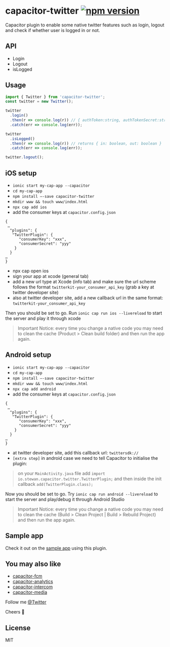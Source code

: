 # capacitor-twitter [![npm version](https://badge.fury.io/js/capacitor-twitter.svg)](https://badge.fury.io/js/capacitor-twitter)

Capacitor plugin to enable some native twitter features such as login, logout and check if whether user is logged in or not.

## API

- Login
- Logout
- isLogged

## Usage

```js
import { Twitter } from 'capacitor-twitter';
const twitter = new Twitter();

twitter
  .login()
  .then(r => console.log(r)) // { authToken:string, authTokenSecret:string, userName:string, userID:string }
  .catch(err => console.log(err));

twitter
  .isLogged()
  .then(r => console.log(r)) // returns { in: boolean, out: boolean }
  .catch(err => console.log(err));

twitter.logout();
```

## iOS setup

- `ionic start my-cap-app --capacitor`
- `cd my-cap-app`
- `npm install —-save capacitor-twitter`
- `mkdir www && touch www/index.html`
- `npx cap add ios`
- add the consumer keys at `capacitor.config.json`

```
{
 …
  "plugins": {
   "TwitterPlugin": {
      "consumerKey": "xxx",
      "consumerSecret": "yyy"
    }
  }
…
}
```

- npx cap open ios
- sign your app at xcode (general tab)
- add a new url type at Xcode (info tab) and make sure the url scheme follows the format `twitterkit-your_consumer_api_key` (grab a key at twitter developer site)
- also at twitter developer site, add a new callback url in the same format: `twitterkit-your_consumer_api_key`

Then you should be set to go. Run `ionic cap run ios --livereload` to start the server and play it through xcode

> Important Notice: every time you change a native code you may need to clean the cache (Product > Clean build folder) and then run the app again.

## Android setup

- `ionic start my-cap-app --capacitor`
- `cd my-cap-app`
- `npm install —-save capacitor-twitter`
- `mkdir www && touch www/index.html`
- `npx cap add android`
- add the consumer keys at `capacitor.config.json`

```
{
 …
  "plugins": {
   "TwitterPlugin": {
      "consumerKey": "xxx",
      "consumerSecret": "yyy"
    }
  }
…
}
```

- at twitter developer site, add this callback url: `twittersdk://`
- `[extra step]` in android case we need to tell Capacitor to initialise the plugin:

> on your `MainActivity.java` file add `import io.stewan.capacitor.twitter.TwitterPlugin;` and then inside the init callback `add(TwitterPlugin.class);`

Now you should be set to go. Try `ionic cap run android --livereload` to start the server and play/debug it through Android Studio

> Important Notice: every time you change a native code you may need to clean the cache (Build > Clean Project | Build > Rebuild Project) and then run the app again.

## Sample app

Check it out on the [sample app](https://github.com/stewwan/capacitor-twitter-example) using this plugin.

## You may also like

- [capacitor-fcm](https://github.com/stewwan/capacitor-fcm)
- [capacitor-analytics](https://github.com/stewwan/capacitor-analytics)
- [capacitor-intercom](https://github.com/stewwan/capacitor-intercom)
- [capacitor-media](https://github.com/stewwan/capacitor-media)

Follow me [@Twitter](https://twitter.com/StewanSilva)

Cheers 🍻

## License

MIT
